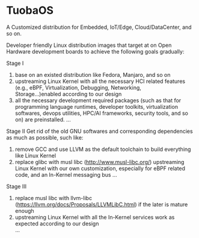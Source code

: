# TuobaOS
A Customized distribution for Embedded, IoT/Edge, Cloud/DataCenter, and so on. 

Developer friendly Linux distribution images that target at on Open Hardware development boards to achieve the following goals gradually:

Stage I 
   1. base on an existed distribution like Fedora, Manjaro, and so on 
   2. upstreaming Linux Kernel with all the necessary HCI related features (e.g., eBPF, Virtualization, Debugging, Networking,     
      Storage…)enabled according to our design 
   3. all the necessary development required packages (such as that for programming language runtimes, developer toolkits, 
      virtualization softwares, devops utilities, HPC/AI frameworks, security tools, and so on) are preinstalled.
   ...

Stage II
   Get rid of the old GNU softwares and corresponding dependencies as much as possible, such like: 
   1. remove GCC and use LLVM as the default toolchain to build everything like Linux Kernel
   2. replace glibc with musl libc (http://www.musl-libc.org/) upstreaming Linux Kernel with our own customization, 
      especially for eBPF related code, and an In-Kernel messaging bus
   ...
  
Stage III
   1. replace musl libc with llvm-libc (https://llvm.org/docs/Proposals/LLVMLibC.html) if the later is mature enough 
   2. upstreaming Linux Kernel with all the In-Kernel services work as expected according to our design  
   ...


    

